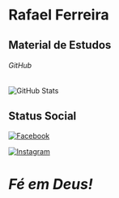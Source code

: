 # Rafael Ferreira 

## Material de Estudos
###### GitHub

![GitHub Stats](https://github-readme-stats.vercel.app/api?username=Rafaeldojb&theme=transparent&bg_color=40a&border_color=30A3DC&show_icons=true&icon_color=30A3DC&title_color=E94D5F&text_color=FFF)




## Status Social 

[![Facebook](https://img.shields.io/badge/Facebook-ff?style=for-the-badge&logo=facebook)](https://www.facebook.com/SEUUSERNAME/)

[![Instagram](https://img.shields.io/badge/Instagram-fff?style=for-the-badge&logo=instagram)](https://www.instagram.com/Rafaelferreira.vr/)

# *Fé em Deus!*